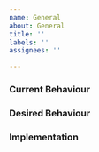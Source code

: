 ```yaml
---
name: General
about: General
title: ''
labels: ''
assignees: ''

---
```


### Current Behaviour


### Desired Behaviour


### Implementation
